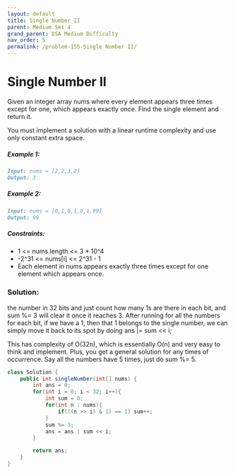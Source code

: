 ```yaml
---
layout: default
title: Single Number II
parent: Medium Set 4
grand_parent: DSA Medium Difficulty
nav_order: 5
permalink: /problem-155-Single Number II/
---
```

# Single Number II
Given an integer array nums where every element appears three times except for one, which appears exactly once. Find the single element and return it.

You must implement a solution with a linear runtime complexity and use only constant extra space.

##### Example 1:
```markdown
Input: nums = [2,2,3,2]
Output: 3
```
##### Example 2:
```markdown
Input: nums = [0,1,0,1,0,1,99]
Output: 99
```
##### Constraints:
* 1 <= nums.length <= 3 * 10^4
* -2^31 <= nums[i] <= 2^31 - 1
* Each element in nums appears exactly three times except for one element which appears once.

### Solution:
the number in 32 bits and just count how many 1s are there in each bit, and sum %= 3 will clear it once it reaches 3. After running for all the numbers for each bit, if we have a 1, then that 1 belongs to the single number, we can simply move it back to its spot by doing ans |= sum << i;

This has complexity of O(32n), which is essentially O(n) and very easy to think and implement. Plus, you get a general solution for any times of occurrence. Say all the numbers have 5 times, just do sum %= 5.
```java
class Solution {
    public int singleNumber(int[] nums) {
        int ans = 0;
        for(int i = 0; i < 32; i++){
            int sum = 0;
            for(int n : nums){
                if(((n >> i) & 1) == 1) sum++;
            }
            sum %= 3;
            ans = ans | sum << i;
        }

        return ans;
    }
}
```